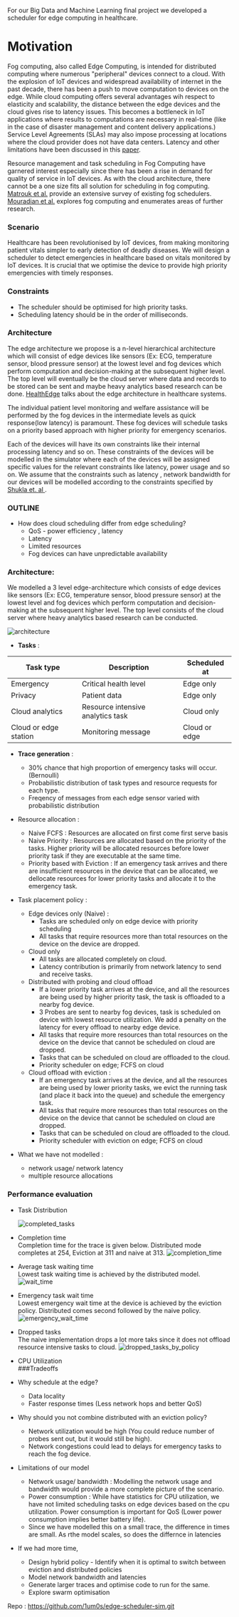 For our Big Data and Machine Learning final project we developed a scheduler for edge computing in healthcare.
# Motivation

Fog computing, also called Edge Computing, is intended for distributed computing where numerous
"peripheral" devices connect to a cloud. With the explosion of IoT devices and widespread availability
of internet in the past decade, there has been a push to move computation to devices on the edge. While cloud computing
offers several advantages wih respect to elasticity and scalability, the distance between the edge devices and
the cloud gives rise to latency issues. This becomes a bottleneck in IoT applications
where results to computations are necessary in real-time (like in the case of disaster management
and content delivery applications.) Service Level Agreements (SLAs) may also impose processing at
locations where the cloud provider does not have data centers. Latency and other limitations have
been discussed in this [paper](https://www.researchgate.net/profile/Rodolfo-Milito/publication/235409978_Fog_Computing_and_its_Role_in_the_Internet_of_Things/links/0deec531f19946228c000000/Fog-Computing-and-its-Role-in-the-Internet-of-Things.pdf).

Resource management and task scheduling in Fog Computing have garnered interest especially since there has been a
rise in demand for quality of service in IoT devices. As with the cloud architecture, there cannot be a one size
fits all solution for scheduling in fog computing. [Matrouk et al.](https://www.atlantis-press.com/journals/ijndc/125951775/view) provide an extensive survey of existing fog schedulers.
[Mouradian et al.](https://arxiv.org/pdf/1710.11001.pdf) explores fog computing and enumerates areas of
further research.

### Scenario

Healthcare has been revolutionised by IoT devices, from making monitoring patient vitals simpler
to early detection of deadly diseases. We will design a scheduler to detect emergencies in healthcare based on vitals
monitored by IoT devices. It is crucial that we optimise the device to provide high priority emergencies with timely
responses.

### Constraints
* The scheduler should be optimised for high priority tasks.
* Scheduling latency should be in the order of milliseconds.


### Architecture

The edge architecture we propose is a n-level hierarchical architecture which will consist of edge devices like
sensors (Ex: ECG, temperature sensor, blood pressure sensor) at the
lowest level and fog devices which perform computation and decision-making at the subsequent higher level. The top level will
eventually be the cloud server where data and records to be stored can be sent and maybe heavy analytics based research can be
done. [HealthEdge](http://www.cs.virginia.edu/~hs6ms/publishedPaper/Conference/2017/HealthEdge-BigData2017.pdf) talks about the
edge architecture in healthcare systems.

The individual patient level monitoring and welfare assistance will be performed by the fog devices in the intermediate
levels as quick response(low latency) is paramount. These fog devices will schedule tasks on a priority based approach with
higher priority for emergency scenarios.

Each of the devices will have its own constraints like their internal processing latency and so on. These
constraints of the devices will be modelled in the simulator where each of the devices will be assigned specific values for
the relevant constraints like latency, power usage and so on. We assume that the constraints such as latency
, network bandwidth for our devices will be modelled according to the constraints specified by  [Shukla et. al
](https://journals.plos.org/plosone/article?id=10.1371/journal.pone.0224934).


### OUTLINE
-   How does cloud scheduling differ from edge scheduling?
    - QoS - power efficiency , latency
    - Latency
    - Limited resources
    - Fog devices can have unpredictable availability

### Architecture:
  We modelled a 3 level edge-architecture which consists of edge devices like sensors (Ex: ECG, temperature sensor, blood pressure sensor) at the
  lowest level and fog devices which perform computation and decision-making at the subsequent higher level. The top level consists of the cloud server where heavy analytics based research can be conducted.
  
  
  ![architecture](./images/arch-2.png)

- **Tasks** :

Task type  | Description | Scheduled at
---------|----------|----------
Emergency| Critical health level | Edge only
Privacy | Patient data | Edge only
Cloud analytics| Resource intensive analytics task | Cloud only
Cloud or edge station| Monitoring message | Cloud or edge

- **Trace generation** : 
  - 30% chance that high proportion of emergency tasks will occur.(Bernoulli)
  - Probabilistic distribution of task types and resource requests for each type.
  - Freqency of messages from each edge sensor varied with probabilistic distribution  

- Resource allocation : 
  - Naive FCFS : Resources are allocated on first come first serve basis
  - Naive Priority : Resources are allocated based on the priority of the tasks. Higher priority will be allocated resources before lower priority task if they are executable at the same time.  
  - Priority based with Eviction : If an emergency task arrives and there are insufficient resources in the device that can be allocated, we dellocate resources for lower priority tasks and allocate it to the emergency task.

- Task placement policy : 
  - Edge devices only (Naive) : 
    - Tasks are scheduled only on edge device with priority scheduling
    - All tasks that require resources more than total resources on the device on the device are dropped.
  - Cloud only 
    - All tasks are allocated completely on cloud. 
    - Latency contribution is primarily from network latency to send and receive tasks. 
  - Distributed with probing and cloud offload
    - If a lower priority task arrives at the device, and all the resources are being used by higher priority task, the task is offloaded to a nearby fog device.
    - 3 Probes are sent to nearby fog devices, task is scheduled on device with lowest resource utilization. We add a penalty on the latency for every offload to nearby edge device. 
    - All tasks that require more resources than total resources on the device on the device that cannot be scheduled on cloud are dropped.
    - Tasks that can be scheduled on cloud are offloaded to the cloud. 
    - Priority scheduler on edge; FCFS on cloud
  - Cloud offload with eviction :
    - If an emergency task arrives at the device, and all the resources are being used by lower priority tasks, we evict the running task (and place it back into the queue) and schedule the emergency task.
    - All tasks that require more resources than total resources on the device on the device that cannot be scheduled on cloud are dropped.
    - Tasks that can be scheduled on cloud are offloaded to the cloud.
    - Priority scheduler with eviction on edge; FCFS on cloud


- What we have not modelled : 
    - network usage/ network latency 
    - multiple resource allocations 


### Performance evaluation

- Task Distribution <br />
  
  ![completed_tasks](./images/graphs/completed_tasks.png)<br />

- Completion time <br />
  Completion time for the trace is given below. Distributed mode completes at 254, Eviction at 311 and naive at 313.
  ![completion_time](./images/graphs/completion_time.png) <br />
  
- Average task waiting time <br />
  Lowest task waiting time is achieved by the distributed model. 
  ![wait_time](./images/graphs/wait_time_by_policy.png) <br />

- Emergency task wait time <br />
  Lowest emergency wait time at the device is achieved by the eviction policy. Distributed comes second followed by the naive policy.
  ![emergency_wait_time](./images/graphs/mean_emergency_wait_time_by_policy.png) <br />

- Dropped tasks <br />
  The naive implementation drops a lot more taks since it does not offload resource intensive tasks to cloud. 
  ![dropped_tasks_by_policy](./images/graphs/dropped_tasks_by_policy.png) <br />

- CPU Utilization <br />
###Tradeoffs
- Why schedule at the edge?
    - Data locality
    - Faster response times (Less network hops and better QoS)

- Why should you not combine distributed with an eviction policy?
    - Network utilization would be high (You could reduce number of probes sent out, but it would still be high).
    - Network congestions could lead to delays for emergency tasks to reach the fog device.
  
- Limitations of our model
    - Network usage/ bandwidth : Modelling the network usage and bandwidth would provide a more complete picture of the scenario. 
    - Power consumption : While have statistics for CPU utilization, we have not limited scheduling tasks on edge devices based on the cpu utilization.
      Power consumption is important for QoS (Lower power consumption implies better battery life). 
    - Since we have modelled this on a small trace, the difference in times are small. As rthe model scales, so does the differnce in latencies

- If we had more time,
    - Design hybrid policy - Identify when it is optimal to switch between eviction and distributed policies
    - Model network bandwidth and latencies
    - Generate larger traces and optimise code to run for the same.     
    - Explore swarm optimisation
  
Repo :  https://github.com/1um0s/edge-scheduler-sim.git

[comment]: <> (Needs cleanup)